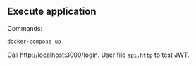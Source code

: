 ## Execute application

Commands:

```bash
docker-compose up
```

Call http://localhost:3000/login. User file `api.http` to test JWT.
